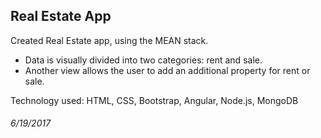 ## Real Estate App

Created Real Estate app, using the MEAN stack.

- Data is visually divided into two categories: rent and sale.
- Another view allows the user to add an additional property for rent or sale.

Technology used: HTML, CSS, Bootstrap, Angular, Node.js, MongoDB

###### 6/19/2017


